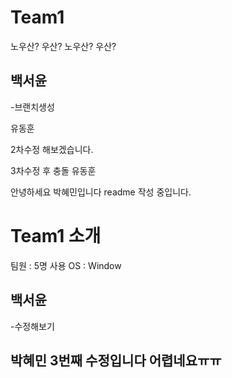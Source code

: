 # Team1
노우산? 우산? 노우산? 우산?




## 백서윤
-브랜치생성


유동훈


2차수정 해보겠습니다.

3차수정 후 충돌
 유동훈



안녕하세요 박혜민입니다 readme 작성 중입니다.


# Team1 소개
팀원 : 5명
사용 OS : Window

## 백서윤
-수정해보기

## 박혜민 3번째 수정입니다 어렵네요ㅠㅠ
